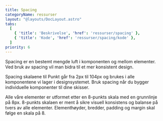 ```yaml
---
title: Spacing
categoryName: ressurser
layout: "@layouts/DocLayout.astro"
tabs:
  [
    { 'title': 'Beskrivelse', 'href': 'ressurser/spacing' },
    { 'title': 'Kode', 'href': 'ressurser/spacing/kode' },
  ]
priority: 6
---
```



<p class="ingress">
Spacing er en bestemt mengde luft i komponenten og mellom elementer. Ved bruk av spacing vil man bidra til et mer konsistent design.
</p>

Spacing skalaene til Punkt går fra 2px til 104px og brukes i alle komponentene vi lager i designsystemet. Bruk spacing når du bygger individuelle komponenter til dine skisser. 

Alle våre elementer er utformet etter en 8-punkts skala med en grunnlinje på 8px.
8-punkts skalaen er ment å sikre visuell konsistens og balanse på tvers av alle elementer. Elementhøyder, bredder, padding og margin skal følge en skala på 8.
